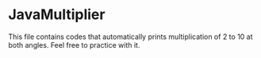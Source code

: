 # JavaMultiplier
This file contains codes that automatically prints multiplication of 2 to 10 at both angles.
Feel free to practice with it.
